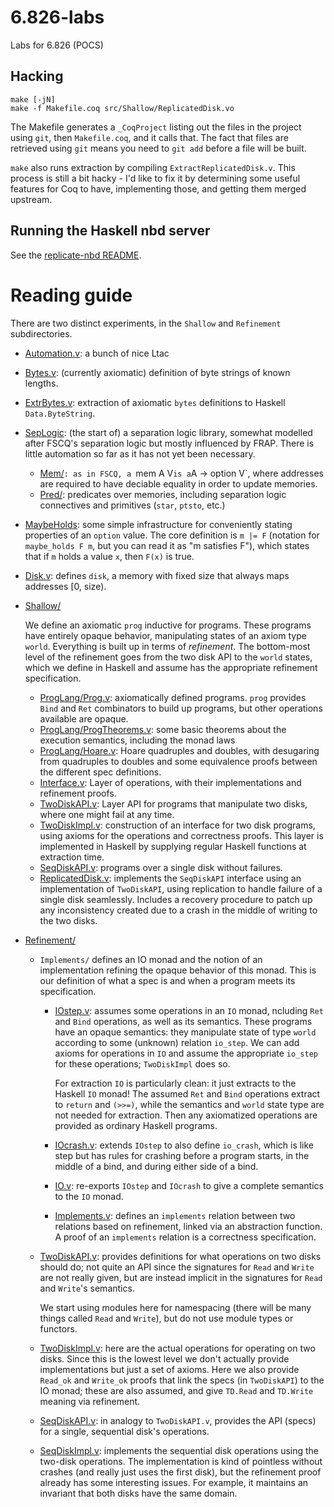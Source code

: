 # 6.826-labs
Labs for 6.826 (POCS)

## Hacking

```
make [-jN]
make -f Makefile.coq src/Shallow/ReplicatedDisk.vo
```

The Makefile generates a `_CoqProject` listing out the files in the project
using `git`, then `Makefile.coq`, and it calls that. The fact that files are
retrieved using `git` means you need to `git add` before a file will be built.

`make` also runs extraction by compiling `ExtractReplicatedDisk.v`. This process
is still a bit hacky - I'd like to fix it by determining some useful features
for Coq to have, implementing those, and getting them merged upstream.

## Running the Haskell nbd server

See the [replicate-nbd README](replicate-nbd/README.md).

# Reading guide

There are two distinct experiments, in the `Shallow` and `Refinement`
subdirectories.

* [Automation.v](src/Automation.v): a bunch of nice Ltac
* [Bytes.v](src/Bytes.v): (currently axiomatic) definition of byte strings of known lengths.
* [ExtrBytes.v](src/ExtrBytes.v): extraction of axiomatic `bytes` definitions to Haskell
  `Data.ByteString`.
* [SepLogic](src/SepLogic/): (the start of) a separation logic library, somewhat modelled
  after FSCQ's separation logic but mostly influenced by FRAP. There is little
  automation so far as it has not yet been necessary.
  * [Mem/](src/SepLogic/Mem/)`: as in FSCQ, a `mem A V` is a `A -> option V`, where addresses are
    required to have deciable equality in order to update memories.
  * [Pred/](src/SepLogic/Pred/): predicates over memories, including separation logic connectives
    and primitives (`star`, `ptsto`, etc.)
* [MaybeHolds](src/MaybeHolds.v): some simple infrastructure for conveniently stating properties of an `option` value. The core definition is `m |= F` (notation for `maybe_holds F m`, but you can read it as "m satisfies F"), which states that if `m` holds a value `x`, then `F(x)` is true.
* [Disk.v](src/Disk.v): defines `disk`, a memory with fixed size that always maps addresses
  [0, size).
* [Shallow/](src/Shallow/)

  We define an axiomatic `prog` inductive for programs. These programs have
  entirely opaque behavior, manipulating states of an axiom type `world`.
  Everything is built up in terms of _refinement_. The bottom-most level of the
  refinement goes from the two disk API to the `world` states, which we define
  in Haskell and assume has the appropriate refinement specification.

  - [ProgLang/Prog.v](src/Shallow/ProgLang/Prog.v): axiomatically defined programs. `prog` provides `Bind`
    and `Ret` combinators to build up programs, but other operations available
    are opaque.
  - [ProgLang/ProgTheorems.v](src/Shallow/ProgLang/ProgTheorems.v): some basic theorems about the execution
    semantics, including the monad laws
  - [ProgLang/Hoare.v](src/Shallow/ProgLang/Hoare.v): Hoare quadruples and doubles, with desugaring from
    quadruples to doubles and some equivalence proofs between the different spec
    definitions.
  - [Interface.v](src/Shallow/Interface.v): Layer of operations, with their implementations and
    refinement proofs.
  - [TwoDiskAPI.v](src/Shallow/TwoDiskAPI.v): Layer API for programs that manipulate two disks, where one
    might fail at any time.
  - [TwoDiskImpl.v](src/Shallow/TwoDiskImpl.v): construction of an interface for two disk programs, using
    axioms for the operations and correctness proofs. This layer is implemented
    in Haskell by supplying regular Haskell functions at extraction time.
  - [SeqDiskAPI.v](src/Shallow/SeqDiskAPI.v): programs over a single disk without failures.
  - [ReplicatedDisk.v](src/Shallow/ReplicatedDisk.v): implements the `SeqDiskAPI` interface using an
    implementation of `TwoDiskAPI`, using replication to handle failure of a
    single disk seamlessly. Includes a recovery procedure to patch up any
    inconsistency created due to a crash in the middle of writing to the two
    disks.

* [Refinement/](src/Refinement/)
  * `Implements/` defines an IO monad and the notion of an implementation
    refining the opaque behavior of this monad. This is our definition of what a spec is and when a program meets its specification.
    - [IOstep.v](src/Refinement/Implements/IOstep.v): assumes some operations in an `IO` monad, ncluding `Ret` and
      `Bind` operations, as well as its semantics. These programs have an opaque
      semantics: they manipulate state of type `world` according to some (unknown)
      relation `io_step`. We can add axioms for operations in `IO` and assume
      the appropriate `io_step` for these operations; `TwoDiskImpl` does so.

      For extraction `IO` is particularly clean: it just extracts to the Haskell
      `IO` monad! The assumed `Ret` and `Bind` operations extract to `return` and `(>>=)`, while
      the semantics and `world` state type are not needed for extraction. Then any
      axiomatized operations are provided as ordinary Haskell programs.
    - [IOcrash.v](src/Refinement/Implements/IOcrash.v): extends `IOstep` to also define `io_crash`, which is like step
      but has rules for crashing before a program starts, in the middle of a bind,
      and during either side of a bind.
    - [IO.v](src/Refinement/Implements/IO.v): re-exports `IOstep` and `IOcrash` to give a complete semantics to
      the `IO` monad.
    - [Implements.v](src/Refinement/Implements/Implements.v): defines an `implements` relation between two relations based
      on refinement, linked via an abstraction function. A proof of an
      `implements` relation is a correctness specification.
  - [TwoDiskAPI.v](src/Refinement/TwoDiskAPI.v): provides definitions for what operations on two disks should
    do; not quite an API since the signatures for `Read` and `Write` are not
    really given, but are instead implicit in the signatures for `Read` and
    `Write`'s semantics.

    We start using modules here for namespacing (there will be many things
    called `Read` and `Write`), but do not use module types or functors.
  - [TwoDiskImpl.v](src/Refinement/TwoDiskImpl.v): here are the actual operations for operating on two disks.
    Since this is the lowest level we don't actually provide implementations but
    just a set of axioms. Here we also provide `Read_ok` and `Write_ok` proofs
    that link the specs (in `TwoDiskAPI`) to the IO monad; these are also
    assumed, and give `TD.Read` and `TD.Write` meaning via refinement.
  - [SeqDiskAPI.v](src/Refinement/SeqDiskAPI.v): in analogy to `TwoDiskAPI.v`, provides the API (specs) for a
    single, sequential disk's operations.
  - [SeqDiskImpl.v](src/Refinement/SeqDiskImpl.v): implements the sequential disk operations using the
    two-disk operations. The implementation is kind of pointless without crashes
    (and really just uses the first disk), but the refinement proof already has
    some interesting issues. For example, it maintains an invariant that both
    disks have the same domain.
